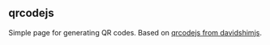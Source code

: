 ## qrcodejs
Simple page for generating QR codes.  Based on [qrcodejs from davidshimjs](https://github.com/davidshimjs/qrcodejs).
